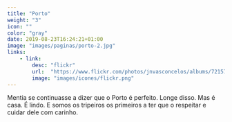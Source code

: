 ```yaml
---
title: "Porto"
weight: "3"
icon: ""
color: "gray"
date: 2019-08-23T16:24:21+01:00
image: "images/paginas/porto-2.jpg"
links:
    - link:
        desc: "flickr"
        url:  "https://www.flickr.com/photos/jnvasconcelos/albums/72157633426938002"
        image: "images/icones/flickr.png"
---
```

Mentia se continuasse a dizer que o Porto é perfeito. Longe disso. Mas é casa. É lindo. E somos os tripeiros os primeiros a ter que o respeitar e cuidar dele com carinho.